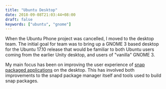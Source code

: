 ```yaml
---
title: "Ubuntu Desktop"
date: 2018-09-08T21:03:44+08:00
draft: false
keywords: ["ubuntu", "gnome"]
---
```


When the Ubuntu Phone project was cancelled, I moved to the desktop
team.  The initial goal for team was to bring up a GNOME 3 based
desktop for the Ubuntu 17.10 release that would be familiar to both
Ubuntu users coming from the earlier Unity desktop, and users of
"vanilla" GNOME 3.

<!--more-->

My main focus has been on improving the user experience of [snap
packaged applications](https://snapcraft.io) on the desktop.  This has
involved both improvements to the snapd package manager itself and
tools used to build snap packages.
